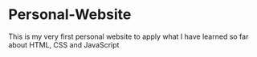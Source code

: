 # Personal-Website
This is my very first personal website to apply what I have learned so far about HTML, CSS and JavaScript
